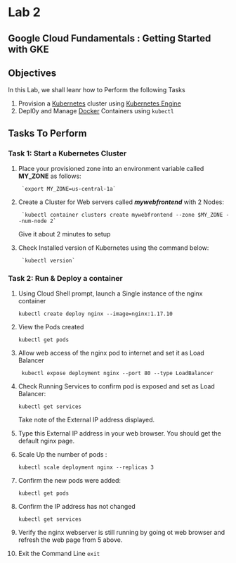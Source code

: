 # Lab 2 
## Google Cloud Fundamentals : Getting Started with GKE


## Objectives

In this Lab, we shall leanr how to Perform the following Tasks

1. Provision a [Kubernetes](https://kubernets.io) cluster using [Kubernetes Engine](https://cloud.google.com/container-engine) 
2. Depl0y and Manage [Docker](https://www.docker.com/) Containers using `kubectl`


## Tasks To Perform

### Task 1: Start a Kubernetes Cluster
1. Place your provisioned zone into an environment variable called **MY_ZONE** as follows:

        `export MY_ZONE=us-central-1a`

2. Create a Cluster for Web servers called ***mywebfrontend*** with 2 Nodes:

        `kubectl container clusters create mywebfrontend --zone $MY_ZONE --num-node 2`
    
    Give it about 2 minutes to setup

3. Check Installed version of Kubernetes using the command below:

        `kubectl version`


### Task 2: Run & Deploy a container

1. Using Cloud Shell prompt, launch a Single instance  of the nginx container
    
    `kubectl create deploy nginx --image=nginx:1.17.10`

2. View the Pods created

    `kubectl get pods`

3. Allow web access of the nginx pod to internet and set it as Load Balancer

    `  kubectl expose deployment nginx --port 80 --type LoadBalancer `

4. Check Running Services to confirm pod is exposed and set as Load Balancer:

    ` kubectl get services `

    Take note of the External IP address displayed. 

5. Type this External IP address in your web browser. You should get the default nginx page.

6. Scale Up the number of pods :

    `kubectl scale deployment nginx --replicas 3 `

7. Confirm the new pods were added:

    `kubectl get pods`

8. Confirm the IP address has not changed

    `kubectl get services `


9. Verify the nginx webserver is still running by going ot web browser and refresh the web page from 5 above.

10. Exit the Command Line `exit`


